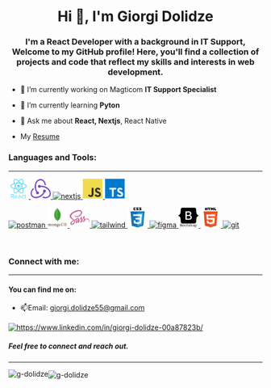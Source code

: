 <h1 align="center">Hi 👋, I'm Giorgi Dolidze</h1>

<h3 align="center">I'm a React Developer with a background in IT Support, Welcome to my GitHub profile! Here, you'll find a collection of projects and code that reflect my skills and interests in web development.</h3>

- 🔭 I’m currently working on Magticom **IT Support Specialist**

- 🌱 I’m currently learning **Pyton**

- 💬 Ask me about **React, Nextjs**, React Native

- My <a href="https://drive.google.com/file/d/1vGxR7qrBgu4C3XusxY4q0jJEu-GHtF2J/view?usp=sharing" > Resume</a>




<h3 align="left">Languages and Tools:</h3>
<hr/>
<p align="left"> 
<p align="left"> 
<a href="https://reactjs.org/" target="_blank" rel="noreferrer"> <img src="https://raw.githubusercontent.com/devicons/devicon/master/icons/react/react-original-wordmark.svg" alt="react" width="40" height="40"/> </a> 
<a href="https://redux.js.org" target="_blank" rel="noreferrer"> <img src="https://raw.githubusercontent.com/devicons/devicon/master/icons/redux/redux-original.svg" alt="redux" width="40" height="40"/> </a>
<a href="https://nextjs.org/" target="_blank" rel="noreferrer"> <img src="https://cdn.worldvectorlogo.com/logos/nextjs-2.svg" alt="nextjs" width="40" height="40"/> </a> 
<a href="https://developer.mozilla.org/en-US/docs/Web/JavaScript" target="_blank" rel="noreferrer"> <img src="https://raw.githubusercontent.com/devicons/devicon/master/icons/javascript/javascript-original.svg" alt="javascript" width="40" height="40"/> </a>
<a href="https://www.typescriptlang.org/" target="_blank" rel="noreferrer"> <img src="https://raw.githubusercontent.com/devicons/devicon/master/icons/typescript/typescript-original.svg" alt="typescript" width="40" height="40"/> </a> </p>
<a href="https://postman.com" target="_blank" rel="noreferrer"> <img src="https://www.vectorlogo.zone/logos/getpostman/getpostman-icon.svg" alt="postman" width="40" height="40"/> </a> 
<a href="https://www.mongodb.com/" target="_blank" rel="noreferrer"> <img src="https://raw.githubusercontent.com/devicons/devicon/master/icons/mongodb/mongodb-original-wordmark.svg" alt="mongodb" width="40" height="40"/> </a> 
<a href="https://sass-lang.com" target="_blank" rel="noreferrer"> <img src="https://raw.githubusercontent.com/devicons/devicon/master/icons/sass/sass-original.svg" alt="sass" width="40" height="40"/> </a>
<a href="https://tailwindcss.com/" target="_blank" rel="noreferrer"> <img src="https://www.vectorlogo.zone/logos/tailwindcss/tailwindcss-icon.svg" alt="tailwind" width="40" height="40"/> </a> 
<a href="https://www.w3schools.com/css/" target="_blank" rel="noreferrer"> <img src="https://raw.githubusercontent.com/devicons/devicon/master/icons/css3/css3-original-wordmark.svg" alt="css3" width="40" height="40"/> </a> 
<a href="https://www.figma.com/" target="_blank" rel="noreferrer"> <img src="https://www.vectorlogo.zone/logos/figma/figma-icon.svg" alt="figma" width="40" height="40"/> </a> 
<a href="https://getbootstrap.com" target="_blank" rel="noreferrer"> <img src="https://raw.githubusercontent.com/devicons/devicon/master/icons/bootstrap/bootstrap-plain-wordmark.svg" alt="bootstrap" width="40" height="40"/> </a> 
<a href="https://www.w3.org/html/" target="_blank" rel="noreferrer"> <img src="https://raw.githubusercontent.com/devicons/devicon/master/icons/html5/html5-original-wordmark.svg" alt="html5" width="40" height="40"/> </a>
<a href="https://git-scm.com/" target="_blank" rel="noreferrer"> <img src="https://www.vectorlogo.zone/logos/git-scm/git-scm-icon.svg" alt="git" width="40" height="40"/> </a>
</p>
<br/>

<h3 align="left">Connect with me:</h3>
<hr/>
<h4 align="left">You can find me on:</h4>

- 📫Email:
  giorgi.dolidze55@gmail.com
<p align="left">
<a href="https://linkedin.com/in/https://www.linkedin.com/in/giorgi-dolidze-00a87823b/" target="blank"><img align="center" src="https://raw.githubusercontent.com/rahuldkjain/github-profile-readme-generator/master/src/images/icons/Social/linked-in-alt.svg" alt="https://www.linkedin.com/in/giorgi-dolidze-00a87823b/" height="30" width="40" /></a>
</p>
<h5>Feel free to connect and reach out.</h5>
<hr/>


<p><img align="left" src="https://github-readme-stats.vercel.app/api/top-langs?username=g-dolidze&show_icons=true&locale=en&layout=compact" alt="g-dolidze" /></p>



<p><img align="center" src="https://github-readme-streak-stats.herokuapp.com/?user=g-dolidze&" alt="g-dolidze" /></p>
